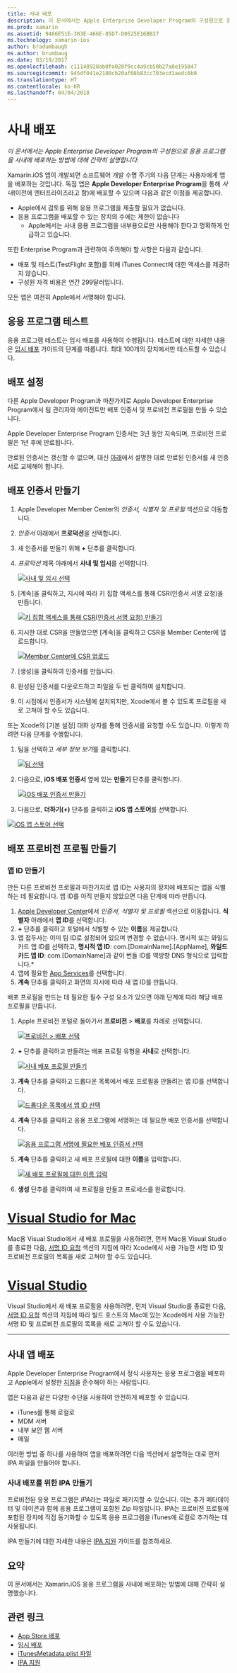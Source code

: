```yaml
---
title: 사내 배포
description: 이 문서에서는 Apple Enterprise Developer Program의 구성원으로 응용 프로그램을 사내에 배포하는 방법에 대해 간략히 설명합니다.
ms.prod: xamarin
ms.assetid: 9466E51E-303E-466E-85D7-D0525E16BB37
ms.technology: xamarin-ios
author: bradumbaugh
ms.author: brumbaug
ms.date: 03/19/2017
ms.openlocfilehash: c11148928ab0fa028f9cc4a9cb50b27a0e195847
ms.sourcegitcommit: 945df041e2180cb20af08b83cc703ecd1aedc6b0
ms.translationtype: HT
ms.contentlocale: ko-KR
ms.lasthandoff: 04/04/2018
---
```

# <a name="in-house-distribution"></a>사내 배포

_이 문서에서는 Apple Enterprise Developer Program의 구성원으로 응용 프로그램을 사내에 배포하는 방법에 대해 간략히 설명합니다._

Xamarin.iOS 앱이 개발되면 소프트웨어 개발 수명 주기의 다음 단계는 사용자에게 앱을 배포하는 것입니다. 독점 앱은 **Apple Developer Enterprise Program**을 통해 *사내*(이전에 엔터프라이즈라고 함)에 배포할 수 있으며 다음과 같은 이점을 제공합니다.

- Apple에서 검토를 위해 응용 프로그램을 제출할 필요가 없습니다.
- 응용 프로그램을 배포할 수 있는 장치의 수에는 제한이 없습니다
    - Apple에서는 사내 응용 프로그램을 내부용으로만 사용해야 한다고 명확하게 언급하고 있습니다.

또한 Enterprise Program과 관련하여 주의해야 할 사항은 다음과 같습니다.

- 배포 및 테스트(TestFlight 포함)를 위해 iTunes Connect에 대한 액세스를 제공하지 않습니다.
- 구성원 자격 비용은 연간 299달러입니다.

모든 앱은 여전히 Apple에서 서명해야 합니다.

<a name="testing" />

## <a name="testing-your-application"></a>응용 프로그램 테스트

응용 프로그램 테스트는 임시 배포를 사용하여 수행됩니다. 테스트에 대한 자세한 내용은 [임시 배포](~/ios/deploy-test/app-distribution/ad-hoc-distribution.md) 가이드의 단계를 따릅니다. 최대 100개의 장치에서만 테스트할 수 있습니다.

<a name="setup" />

## <a name="getting-set-up-for-distribution"></a>배포 설정

다른 Apple Developer Program과 마찬가지로 Apple Developer Enterprise Program에서 팀 관리자와 에이전트만 배포 인증서 및 프로비전 프로필을 만들 수 있습니다.

Apple Developer Enterprise Program 인증서는 3년 동안 지속되며, 프로비전 프로필은 1년 후에 만료됩니다.

만료된 인증서는 갱신할 수 없으며, 대신 [아래](#certificate)에서 설명한 대로 만료된 인증서를 새 인증서로 교체해야 합니다.

<a name="certificate" />

## <a name="creating-a-distribution-certificate"></a>배포 인증서 만들기

1. Apple Developer Member Center의 *인증서, 식별자 및 프로필* 섹션으로 이동합니다.
2. *인증서* 아래에서 **프로덕션**을 선택합니다.
3. 새 인증서를 만들기 위해 **+** 단추를 클릭합니다.
4. *프로덕션* 제목 아래에서 **사내 및 임시**를 선택합니다.

   [![](in-house-distribution-images/createcertmanually01.png "사내 및 임시 선택")](in-house-distribution-images/createcertmanually01.png#lightbox)

5. [계속]을 클릭하고, 지시에 따라 키 집합 액세스를 통해 CSR(인증서 서명 요청)을 만듭니다.

   [![](in-house-distribution-images/createcertmanually02.png "키 집합 액세스를 통해 CSR(인증서 서명 요청) 만들기")](in-house-distribution-images/createcertmanually02.png#lightbox)

6. 지시한 대로 CSR을 만들었으면 [계속]을 클릭하고 CSR을 Member Center에 업로드합니다.

   [![](in-house-distribution-images/createcertmanually03.png "Member Center에 CSR 업로드")](in-house-distribution-images/createcertmanually03.png#lightbox)

7. [생성]을 클릭하여 인증서를 만듭니다.
8. 완성된 인증서를 다운로드하고 파일을 두 번 클릭하여 설치합니다.
9. 이 시점에서 인증서가 시스템에 설치되지만, Xcode에서 볼 수 있도록 프로필을 새로 고쳐야 할 수도 있습니다.

또는 Xcode의 [기본 설정] 대화 상자를 통해 인증서를 요청할 수도 있습니다. 이렇게 하려면 다음 단계를 수행합니다.

1. 팀을 선택하고 *세부 정보 보기*를 클릭합니다.

    [![](in-house-distribution-images/selectteam.png "팀 선택")](in-house-distribution-images/selectteam.png#lightbox)

2. 다음으로, **iOS 배포 인증서** 옆에 있는 **만들기** 단추를 클릭합니다.

   [![](in-house-distribution-images/selectcert.png "iOS 배포 인증서 만들기")](in-house-distribution-images/selectcert.png#lightbox)

2.   다음으로, **더하기(+)** 단추를 클릭하고 **iOS 앱 스토어**를 선택합니다.

   [![](in-house-distribution-images/selectcert.png "iOS 앱 스토어 선택")](in-house-distribution-images/selectcert.png#lightbox)

<a name="profile" />

## <a name="creating-a-distribution-provisioning-profile"></a>배포 프로비전 프로필 만들기

<a name="appid" />

### <a name="creating-an-app-id"></a>앱 ID 만들기

만든 다른 프로비전 프로필과 마찬가지로 앱 ID는 사용자의 장치에 배포되는 앱을 식별하는 데 필요합니다. 앱 ID를 아직 만들지 않았으면 다음 단계에 따라 만듭니다.


1. [Apple Developer Center](https://developer.apple.com/account/overview.action)에서 *인증서, 식별자 및 프로필* 섹션으로 이동합니다. **식별자** 아래에서 **앱 ID**를 선택합니다.
2. **+** 단추를 클릭하고 포털에서 식별할 수 있는 **이름**을 제공합니다.
3. 앱 접두사는 이미 팀 ID로 설정되어 있으며 변경할 수 없습니다. 명시적 또는 와일드카드 앱 ID를 선택하고, **명시적 앱 ID**: com.[DomainName].[AppName], **와일드카드 앱 ID**: com.[DomainName]과 같이 번들 ID를 역방향 DNS 형식으로 입력합니다.*
4. 앱에 필요한 [App Services](~/ios/get-started/installation/device-provisioning/index.md#appservices)를 선택합니다.
5. **계속** 단추를 클릭하고 화면의 지시에 따라 새 앱 ID를 만듭니다.

배포 프로필을 만드는 데 필요한 필수 구성 요소가 있으면 아래 단계에 따라 해당 배포 프로필을 만듭니다.

1. Apple 프로비전 포털로 돌아가서 **프로비전** > **배포**를 차례로 선택합니다.

   [![](in-house-distribution-images/distribute01.png "프로비전 > 배포 선택")](in-house-distribution-images/distribute01.png#lightbox)

2. **+** 단추를 클릭하고 만들려는 배포 프로필 유형을 **사내**로 선택합니다.

   [![](in-house-distribution-images/distribute02.png "사내 배포 프로필 만들기")](in-house-distribution-images/distribute02.png#lightbox)

3. **계속** 단추를 클릭하고 드롭다운 목록에서 배포 프로필을 만들려는 앱 ID를 선택합니다.

   [![](in-house-distribution-images/distribute03.png "드롭다운 목록에서 앱 ID 선택")](in-house-distribution-images/distribute03.png#lightbox)

4. **계속** 단추를 클릭하고 응용 프로그램에 서명하는 데 필요한 배포 인증서를 선택합니다.

   [![](in-house-distribution-images/distribute04.png "응용 프로그램 서명에 필요한 배포 인증서 선택")](in-house-distribution-images/distribute04.png#lightbox)

6. **계속** 단추를 클릭하고 새 배포 프로필에 대한 **이름**을 입력합니다.

   [![](in-house-distribution-images/distribute06.png "새 배포 프로필에 대한 이름 입력")](in-house-distribution-images/distribute06.png#lightbox)

7. **생성** 단추를 클릭하여 새 프로필을 만들고 프로세스를 완료합니다.

# <a name="visual-studio-for-mactabvsmac"></a>[Visual Studio for Mac](#tab/vsmac)

 Mac용 Visual Studio에서 새 배포 프로필을 사용하려면, 먼저 Mac용 Visual Studio를 종료한 다음, [서명 ID 요청](~/ios/get-started/installation/device-provisioning/manual-provisioning.md#download) 섹션의 지침에 따라 Xcode에서 사용 가능한 서명 ID 및 프로비전 프로필의 목록을 새로 고쳐야 할 수도 있습니다.

# <a name="visual-studiotabvswin"></a>[Visual Studio](#tab/vswin)

Visual Studio에서 새 배포 프로필을 사용하려면, 먼저 Visual Studio를 종료한 다음, [서명 ID 요청](~/ios/get-started/installation/device-provisioning/manual-provisioning.md#download) 섹션의 지침에 따라 빌드 호스트의 Mac에 있는 Xcode에서 사용 가능한 서명 ID 및 프로비전 프로필의 목록을 새로 고쳐야 할 수도 있습니다.

-----

<a name="inhouse" />

## <a name="distributing-your-app-in-house"></a>사내 앱 배포

Apple Developer Enterprise Program에서 정식 사용자는 응용 프로그램을 배포하고 Apple에서 설정한 [지침](http://adcdownload.apple.com/Documentation/License_Agreements__Apple_Developer_Enterprise_Program/Apple_Developer_Program_Enterprise_Agreement_20150608.pdf)을 준수해야 하는 사람입니다.

앱은 다음과 같은 다양한 수단을 사용하여 안전하게 배포할 수 있습니다.

- iTunes를 통해 로컬로
- MDM 서버
- 내부 보안 웹 서버
- 메일

이러한 방법 중 하나를 사용하여 앱을 배포하려면 다음 섹션에서 설명하는 대로 먼저 IPA 파일을 만들어야 합니다.


### <a name="creating-an-ipa-for-in-house-deployment"></a>사내 배포를 위한 IPA 만들기

프로비전된 응용 프로그램은 *IPA*라는 파일로 패키지할 수 있습니다. 이는 추가 메타데이터 및 아이콘과 함께 응용 프로그램이 포함된 Zip 파일입니다. IPA는 프로비전 프로필에 포함된 장치에 직접 동기화할 수 있도록 응용 프로그램을 iTunes에 로컬로 추가하는 데 사용됩니다.

IPA 만들기에 대한 자세한 내용은 [IPA 지원](~/ios/deploy-test/app-distribution/ipa-support.md) 가이드를 참조하세요.


## <a name="summary"></a>요약

이 문서에서는 Xamarin.iOS 응용 프로그램을 사내에 배포하는 방법에 대해 간략히 설명했습니다.

## <a name="related-links"></a>관련 링크

- [App Store 배포](~/ios/deploy-test/app-distribution/app-store-distribution/index.md)
- [임시 배포](~/ios/deploy-test/app-distribution/ad-hoc-distribution.md)
- [iTunesMetadata.plist 파일](~/ios/deploy-test/app-distribution/itunesmetadata.md)
- [IPA 지원](~/ios/deploy-test/app-distribution/ipa-support.md)
